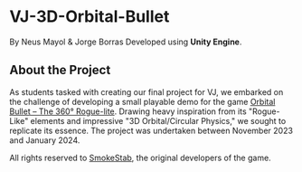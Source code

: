 # VJ-3D-Orbital-Bullet
By Neus Mayol & Jorge Borras
Developed using <b>Unity Engine</b>.


## About the Project
As students tasked with creating our final project for VJ, we embarked on the challenge of developing a small playable demo for the game [Orbital Bullet – The 360° Rogue-lite](https://store.steampowered.com/app/1167680/Orbital_Bullet__The_360_Roguelite/). Drawing heavy inspiration from its "Rogue-Like" elements and impressive "3D Orbital/Circular Physics," we sought to replicate its essence. The project was undertaken between November 2023 and January 2024.

All rights reserved to [SmokeStab](https://www.smokestab.com/), the original developers of the game.